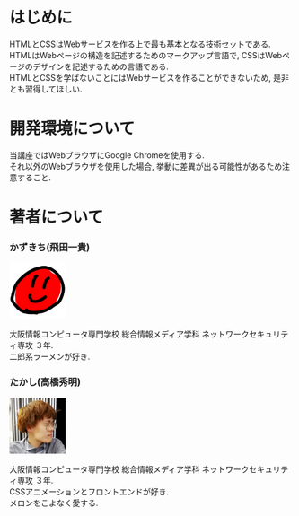 # はじめに
HTMLとCSSはWebサービスを作る上で最も基本となる技術セットである.  
HTMLはWebページの構造を記述するためのマークアップ言語で, CSSはWebページのデザインを記述するための言語である.  
HTMLとCSSを学ばないことにはWebサービスを作ることができないため, 是非とも習得してほしい.

# 開発環境について
当講座ではWebブラウザにGoogle Chromeを使用する.  
それ以外のWebブラウザを使用した場合, 挙動に差異が出る可能性があるため注意すること.

# 著者について

### かずきち(飛田一貴)

<img src="../img/00_opening/kazukichi.png" width="100">


大阪情報コンピュータ専門学校 総合情報メディア学科 ネットワークセキュリティ専攻 ３年.  
二郎系ラーメンが好き.

### たかし(高橋秀明)

<img src="../img/00_opening/takashi.jpg" width="100">

大阪情報コンピュータ専門学校 総合情報メディア学科 ネットワークセキュリティ専攻 ３年.  
CSSアニメーションとフロントエンドが好き.  
メロンをこよなく愛する.
